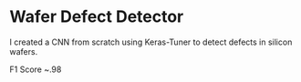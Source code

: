 # Wafer Defect Detector

I created a CNN from scratch using Keras-Tuner to detect defects in silicon wafers. 

F1 Score ~.98

